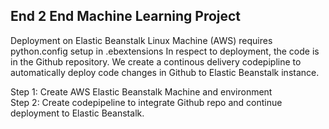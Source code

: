 ## End 2 End Machine Learning Project

Deployment on Elastic Beanstalk Linux Machine (AWS) requires python.config setup in .ebextensions
In respect to deployment, the code is in the Github repository.
We create a continous delivery codepipline to automatically deploy code changes in Github to Elastic Beanstalk instance. 

Step 1: Create AWS Elastic Beanstalk Machine and environment\
Step 2: Create codepipeline to integrate Github repo and continue deployment to Elastic Beanstalk.
